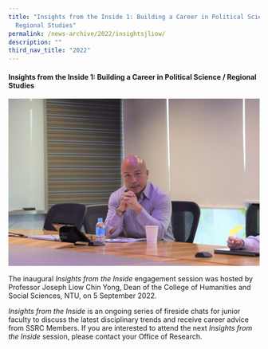 ```yaml
---
title: "Insights from the Inside 1: Building a Career in Political Science &
  Regional Studies"
permalink: /news-archive/2022/insightsjliow/
description: ""
third_nav_title: "2022"
---
```

#### Insights from the Inside 1: Building a Career in Political Science / Regional Studies

![](/images/8f6a5591_light.jpg)

The inaugural _Insights from the Inside_ engagement session was hosted by Professor Joseph Liow Chin Yong, Dean of the College of Humanities and Social Sciences, NTU, on 5 September 2022.

_Insights from the Inside_ is an ongoing series of fireside chats for junior faculty to discuss the latest disciplinary trends and receive career advice from SSRC Members. If you are interested to attend the next _Insights from the Inside_ session, please contact your Office of Research.